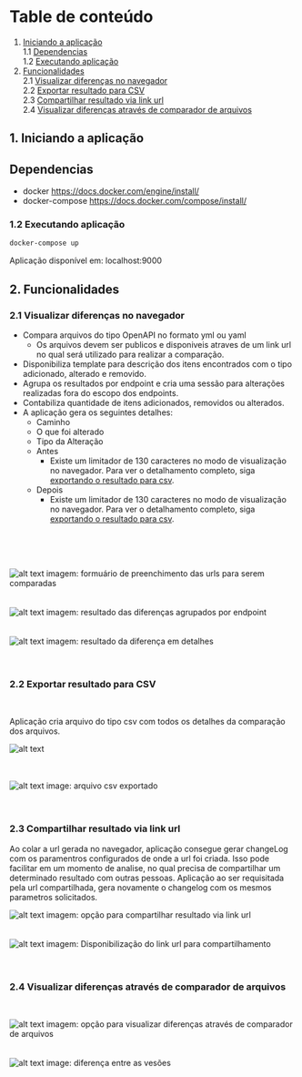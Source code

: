# Table de conteúdo
1. [Iniciando a aplicação](#anc_1) </br>
    1.1 [Dependencias](#anc_1_1)</br>
    1.2 [Executando aplicação](#anc_1_2)</br>
2. [Funcionalidades](#anc_2)</br>
    2.1 [Visualizar diferenças no navegador](#anc_2_1)</br>
    2.2 [Exportar resultado para CSV](#anc_2_2)</br>
    2.3 [Compartilhar resultado via link url](#anc_2_3)</br>
    2.4 [Visualizar diferenças através de comparador de arquivos](#anc_2_4)</br>


## 1. Iniciando a aplicação <a name="anc_1"></a>
## Dependencias <a name="anc_1_1"></a>
   -  docker  https://docs.docker.com/engine/install/
   -  docker-compose  https://docs.docker.com/compose/install/

### 1.2 Executando aplicação <a name="anc_1_2"></a>
```bash
docker-compose up
```
Aplicação disponível em: localhost:9000
</br>

## 2. Funcionalidades  <a name="anc_2"></a>
### 2.1 Visualizar diferenças no navegador <a name="anc_2_1"></a>
- Compara arquivos do tipo OpenAPI no formato yml ou yaml
    - Os arquivos devem ser publicos e disponiveis atraves de um link url no qual será utilizado para realizar a comparação.
- Disponibiliza template para descrição dos itens encontrados com o tipo adicionado, alterado e removido.
- Agrupa os resultados por endpoint e cria uma sessão para alterações realizadas fora do escopo dos endpoints.
- Contabiliza quantidade de itens adicionados, removidos ou alterados.
- A aplicação gera os seguintes detalhes:
    - Caminho
    - O que foi alterado
    - Tipo da Alteração
    - Antes
        - Existe um limitador de 130 caracteres no modo de visualização no navegador. Para ver o detalhamento completo, siga [exportando o resultado para csv](#anc_2_2).
    - Depois
        - Existe um limitador de 130 caracteres no modo de visualização no navegador. Para ver o detalhamento completo, siga [exportando o resultado para csv](#anc_2_2).
</br>
</br>
</br>

![alt text](<documents/Screenshot 2024-10-10 at 11.04.31.png>)
imagem: formuário de preenchimento das urls para serem comparadas
</br>
</br>
</br>
![alt text](<documents/Screenshot 2024-10-10 at 11.04.08.png>)
imagem: resultado das diferenças agrupados por endpoint
</br>
</br>
</br>
![alt text](<documents/Screenshot 2024-10-10 at 12.22.56.png>)
imagem: resultado da diferença em detalhes
</br>
</br>
</br>
### 2.2 Exportar resultado para CSV <a name="anc_2_2"></a>
</br>

Aplicação cria arquivo do tipo csv com todos os detalhes da comparação dos arquivos.
</br>

![alt text](<documents/Screenshot 2024-10-10 at 11.05.43.png>)
</br>
</br>
</br>

![alt text](<documents/Screenshot 2024-10-10 at 11.07.04.png> )
image: arquivo csv exportado
</br>
</br>
</br>
### 2.3 Compartilhar resultado via link url <a name="anc_2_3"></a>
Ao colar a url gerada no navegador, aplicação consegue gerar changeLog com os paramentros
configurados de onde a url foi criada.
Isso pode facilitar em um momento de analise, no qual precisa de compartilhar um determinado resultado com outras pessoas.
Aplicação ao ser requisitada pela url compartilhada, gera novamente o changelog com os mesmos parametros solicitados.
</br>


![alt text](<documents/Screenshot 2024-10-10 at 11.05.51.png>)
imagem: opção para compartilhar resultado via link url
</br>
</br>
</br>
![alt text](<documents/Screenshot 2024-10-10 at 11.06.12.png>)
imagem: Disponibilização do link url para compartilhamento
</br>
</br>
</br>
### 2.4 Visualizar diferenças através de comparador de arquivos <a name="anc_2_4"></a>
</br>

![alt text](<documents/Screenshot 2024-10-10 at 11.05.59.png>)
imagem: opção para visualizar diferenças através de comparador de arquivos
</br>
</br>
</br>
![alt text](<documents/Screenshot 2024-10-10 at 11.06.05.png>)
image: diferença entre as vesões
